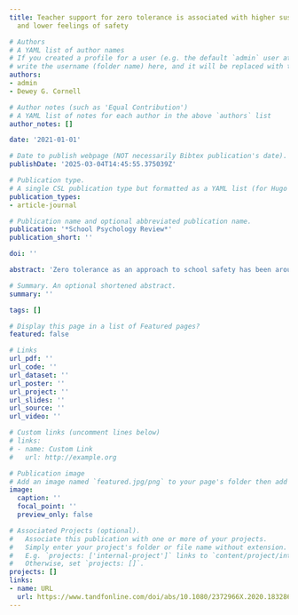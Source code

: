 ```yaml
---
title: Teacher support for zero tolerance is associated with higher suspension rates
  and lower feelings of safety

# Authors
# A YAML list of author names
# If you created a profile for a user (e.g. the default `admin` user at `content/authors/admin/`), 
# write the username (folder name) here, and it will be replaced with their full name and linked to their profile.
authors:
- admin
- Dewey G. Cornell

# Author notes (such as 'Equal Contribution')
# A YAML list of notes for each author in the above `authors` list
author_notes: []

date: '2021-01-01'

# Date to publish webpage (NOT necessarily Bibtex publication's date).
publishDate: '2025-03-04T14:45:55.375039Z'

# Publication type.
# A single CSL publication type but formatted as a YAML list (for Hugo requirements).
publication_types:
- article-journal

# Publication name and optional abbreviated publication name.
publication: '*School Psychology Review*'
publication_short: ''

doi: ''

abstract: 'Zero tolerance as an approach to school safety has been around for almost 3 decades. Despite widespread criticisms of zero tolerance policies, few empirical studies have investigated the relationship of zero tolerance with school safety. More generally, the Government Accountability Office report on school shootings noted the need for research on the link between school discipline and school safety. Using a statewide survey from 108,888 students and 10,990 teachers from almost all Virginia middle schools, we found that a majority of surveyed teachers (74%) supported the use of zero tolerance as an effective discipline practice. Analysis using both linear and logistic regression indicated that support for zero tolerance was associated with higher rates of out-of-school suspension. Contrary to the goals of zero tolerance, both students and teachers in schools with greater support for zero tolerance had lower feelings of safety at school, even after controlling for school and student characteristics associated with safety. These findings offer new evidence to support efforts by school psychologists to discourage the use of zero tolerance and promote more effective school discipline practices.'

# Summary. An optional shortened abstract.
summary: ''

tags: []

# Display this page in a list of Featured pages?
featured: false

# Links
url_pdf: ''
url_code: ''
url_dataset: ''
url_poster: ''
url_project: ''
url_slides: ''
url_source: ''
url_video: ''

# Custom links (uncomment lines below)
# links:
# - name: Custom Link
#   url: http://example.org

# Publication image
# Add an image named `featured.jpg/png` to your page's folder then add a caption below.
image:
  caption: ''
  focal_point: ''
  preview_only: false

# Associated Projects (optional).
#   Associate this publication with one or more of your projects.
#   Simply enter your project's folder or file name without extension.
#   E.g. `projects: ['internal-project']` links to `content/project/internal-project/index.md`.
#   Otherwise, set `projects: []`.
projects: []
links:
- name: URL
  url: https://www.tandfonline.com/doi/abs/10.1080/2372966X.2020.1832865
---
```

